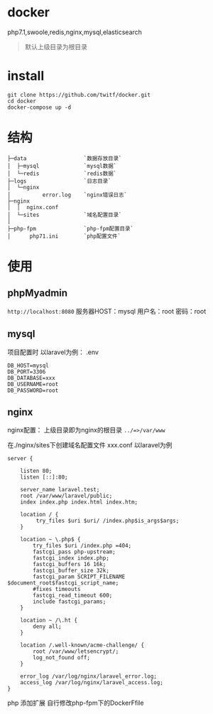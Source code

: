 # docker
php7.1,swoole,redis,nginx,mysql,elasticsearch
> 默认上级目录为根目录
# install

```
git clone https://github.com/twitf/docker.git
cd docker
docker-compose up -d
```

# 结构
```
├─data        			`数据存放目录`
│  ├─mysql    			`mysql数据`
│  └─redis    			`redis数据`   
├─logs        			`日志目录`
│  └─nginx
│          error.log    `nginx错误日志`    
├─nginx
│  │  nginx.conf
│  └─sites				`域名配置目录`
│          
├─php-fpm    			`php-fpm配置目录`
│      php71.ini   		`php配置文件`
```
# 使用

## phpMyadmin
`http://localhost:8080`
服务器HOST：mysql
用户名：root
密码：root

## mysql

项目配置时 以laravel为例： .env

```
DB_HOST=mysql
DB_PORT=3306
DB_DATABASE=xxx
DB_USERNAME=root
DB_PASSWORD=root
```
## nginx
nginx配置： 
上级目录即为nginx的根目录
`../=>/var/www`

在./nginx/sites下创建域名配置文件 xxx.conf  以laravel为例
```
server {

    listen 80;
    listen [::]:80;

    server_name laravel.test;
    root /var/www/laravel/public;
    index index.php index.html index.htm;

    location / {
         try_files $uri $uri/ /index.php$is_args$args;
    }

    location ~ \.php$ {
        try_files $uri /index.php =404;
        fastcgi_pass php-upstream;
        fastcgi_index index.php;
        fastcgi_buffers 16 16k;
        fastcgi_buffer_size 32k;
        fastcgi_param SCRIPT_FILENAME $document_root$fastcgi_script_name;
        #fixes timeouts
        fastcgi_read_timeout 600;
        include fastcgi_params;
    }

    location ~ /\.ht {
        deny all;
    }

    location /.well-known/acme-challenge/ {
        root /var/www/letsencrypt/;
        log_not_found off;
    }

    error_log /var/log/nginx/laravel_error.log;
    access_log /var/log/nginx/laravel_access.log;
}
``` 

php 添加扩展  自行修改php-fpm下的DockerFfile



